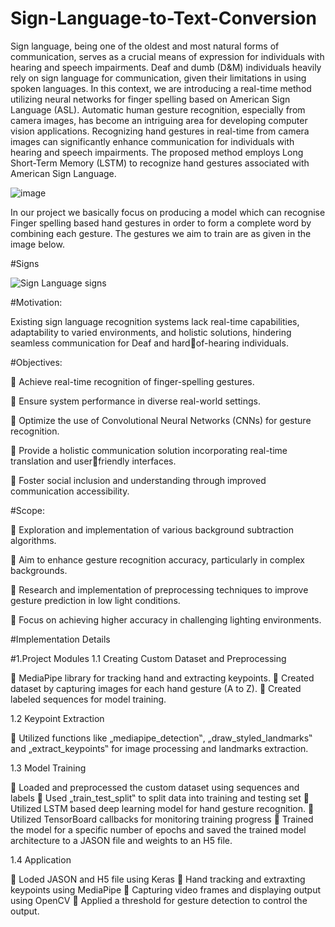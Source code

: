 # Sign-Language-to-Text-Conversion
Sign language, being one of the oldest and most natural forms of communication, serves as a crucial means of expression for individuals with hearing and speech impairments. Deaf and dumb (D&M) individuals heavily rely on sign language for communication, given their limitations in using spoken languages. In this context, we are introducing a real-time method utilizing neural networks for finger spelling based on American Sign Language (ASL). Automatic human gesture recognition, especially from camera images, has become an intriguing area for developing computer vision applications. Recognizing hand gestures in real-time from camera images can significantly enhance communication for individuals with hearing and speech impairments. The proposed method employs Long Short-Term Memory (LSTM) to recognize hand gestures associated with American Sign Language.


![image](https://github.com/amolmore111/Sign-Language-to-Text-Conversion/assets/123639865/8704adac-10e3-4e7a-90d7-6dd9c11cae78)


In our project we basically focus on producing a model which can recognise Finger spelling based hand gestures in order to form a complete word by combining each gesture.
The gestures we aim to train are as given in the image below.

#Signs

![Sign Language signs](https://github.com/amolmore111/Sign-Language-to-Text-Conversion/assets/123639865/4183904f-f0eb-42f1-b5a7-d04a79272c04)

#Motivation:

Existing sign language recognition systems lack real-time capabilities, adaptability to varied environments, and holistic solutions, hindering seamless communication for Deaf and hardof-hearing individuals.

#Objectives:

 Achieve real-time recognition of finger-spelling gestures.

 Ensure system performance in diverse real-world settings.

 Optimize the use of Convolutional Neural Networks (CNNs) for gesture recognition.

 Provide a holistic communication solution incorporating real-time translation and userfriendly interfaces.

 Foster social inclusion and understanding through improved communication accessibility.

#Scope:

 Exploration and implementation of various background subtraction algorithms.

 Aim to enhance gesture recognition accuracy, particularly in complex backgrounds.

 Research and implementation of preprocessing techniques to improve gesture prediction in low light conditions.

 Focus on achieving higher accuracy in challenging lighting environments.

#Implementation Details

#1.Project Modules
1.1 Creating Custom Dataset and Preprocessing

 MediaPipe library for tracking hand and extracting keypoints.
 Created dataset by capturing images for each hand gesture (A to Z).
 Created labeled sequences for model training.

1.2 Keypoint Extraction

 Utilized functions like „mediapipe_detection‟, „draw_styled_landmarks‟ and „extract_keypoints‟ for image processing and landmarks extraction.

1.3 Model Training

 Loaded and preprocessed the custom dataset using sequences and labels
 Used „train_test_split‟ to split data into training and testing set
 Utilized LSTM based deep learning model for hand gesture recognition. 
 Utilized TensorBoard callbacks for monitoring training progress
 Trained the model for a specific number of epochs and saved the trained model architecture to a JASON file and weights to an H5 file.

1.4 Application

 Loded JASON and H5 file using Keras
 Hand tracking and extraxting keypoints using MediaPipe
 Capturing video frames and displaying output using OpenCV
 Applied a threshold for gesture detection to control the output.
